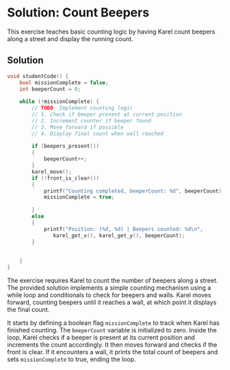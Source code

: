 # Solution: Count Beepers
This exercise teaches basic counting logic by having Karel count beepers along a street and display the running count.

## Solution
```c
void studentCode() {
    bool missionComplete = false;
    int beeperCount = 0;
    
    while (!missionComplete) {
        // TODO: Implement counting logic
        // 1. Check if beeper present at current position
        // 2. Increment counter if beeper found
        // 3. Move forward if possible
        // 4. Display final count when wall reached
        
        if (beepers_present())
        {
            beeperCount++;
        }
        karel_move();
        if (!front_is_clear())
        {
            printf("Counting completed, beeperCount: %d", beeperCount);
            missionComplete = true;
            
        }
        else 
        {
            printf("Position: (%d, %d) | Beepers counted: %d\n", 
               karel_get_x(), karel_get_y(), beeperCount);
        }
        
        
    }
}
```

The exercise requires Karel to count the number of beepers along a street. The provided solution implements a simple counting mechanism using a while loop and conditionals to check for beepers and walls. Karel moves forward, counting beepers until it reaches a wall, at which point it displays the final count.

It starts by defining a boolean flag `missionComplete` to track when Karel has finished counting. The `beeperCount` variable is initialized to zero. Inside the loop, Karel checks if a beeper is present at its current position and increments the count accordingly. It then moves forward and checks if the front is clear. If it encounters a wall, it prints the total count of beepers and sets `missionComplete` to true, ending the loop.
